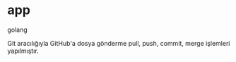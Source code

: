 # app
golang


Git aracılığıyla GitHub'a dosya gönderme pull, push, commit, merge işlemleri yapılmıştır.
